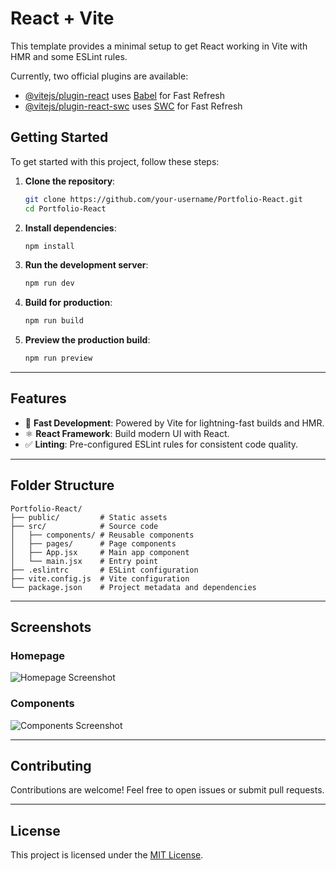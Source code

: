 # React + Vite

This template provides a minimal setup to get React working in Vite with HMR and some ESLint rules.

Currently, two official plugins are available:

- [@vitejs/plugin-react](https://github.com/vitejs/vite-plugin-react/blob/main/packages/plugin-react/README.md) uses [Babel](https://babeljs.io/) for Fast Refresh
- [@vitejs/plugin-react-swc](https://github.com/vitejs/vite-plugin-react-swc) uses [SWC](https://swc.rs/) for Fast Refresh

## Getting Started

To get started with this project, follow these steps:

1. **Clone the repository**:
    ```bash
    git clone https://github.com/your-username/Portfolio-React.git
    cd Portfolio-React
    ```

2. **Install dependencies**:
    ```bash
    npm install
    ```

3. **Run the development server**:
    ```bash
    npm run dev
    ```

4. **Build for production**:
    ```bash
    npm run build
    ```

5. **Preview the production build**:
    ```bash
    npm run preview
    ```

---

## Features

- 🎯 **Fast Development**: Powered by Vite for lightning-fast builds and HMR.
- ⚛️ **React Framework**: Build modern UI with React.
- ✅ **Linting**: Pre-configured ESLint rules for consistent code quality.

---

## Folder Structure

```plaintext
Portfolio-React/
├── public/         # Static assets
├── src/            # Source code
│   ├── components/ # Reusable components
│   ├── pages/      # Page components
│   ├── App.jsx     # Main app component
│   └── main.jsx    # Entry point
├── .eslintrc       # ESLint configuration
├── vite.config.js  # Vite configuration
└── package.json    # Project metadata and dependencies
```

---

## Screenshots

### Homepage
![Homepage Screenshot](public/images/homepage.png)

### Components
![Components Screenshot](public/images/components.png)

---

## Contributing

Contributions are welcome! Feel free to open issues or submit pull requests.

---

## License

This project is licensed under the [MIT License](LICENSE).
